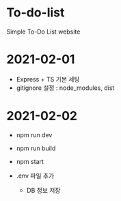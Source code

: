# To-do-list
 Simple To-Do List website

# 2021-02-01

- Express + TS 기본 세팅
- gitignore 설정 : node_modules, dist 

# 2021-02-02

- npm run dev
- npm run build
- npm start

- .env 파일 추가
    - DB 정보 저장